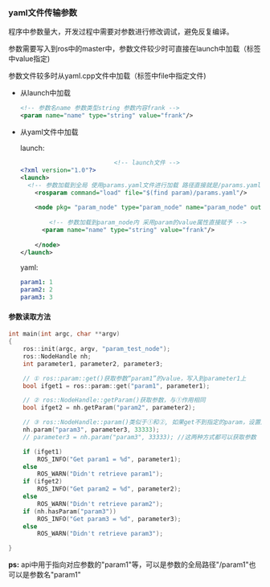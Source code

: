 ### yaml文件传输参数

程序中参数量大，开发过程中需要对参数进行修改调试，避免反复编译。

参数需要写入到ros中的master中，参数文件较少时可直接在launch中加载（<param>标签中value指定)

参数文件较多时从yaml.cpp文件中加载（<rosparam>标签中file中指定文件)



* 从launch中加载

  ```xml
  <!-- 参数名name 参数类型string 参数内容frank -->
  <param name="name" type="string" value="frank"/>
  ```

* 从yaml文件中加载

  launch:
  
  ```xml
  							<!-- launch文件 -->
  <?xml version="1.0"?>
  <launch>
  	<!-- 参数加载到全局 使用params.yaml文件进行加载 路径直接就是/params.yaml -->
      <rosparam command="load" file="$(find param)/params.yaml"/>
      
      <node pkg= "param_node" type="param_node" name="param_node" output="screen">
          
          <!-- 参数加载到param_node内 采用param的value属性直接赋予 -->
      	<param name="name" type="string" value="frank"/>
          
      </node>    
  </launch>
  ```
  
  yaml:
  
  ```yaml
  param1: 1
  param2: 2
  param3: 3
  ```
  
  

#### 参数读取方法 

```cpp
int main(int argc, char **argv)
{
    ros::init(argc, argv, "param_test_node");
    ros::NodeHandle nh;
    int parameter1, parameter2, parameter3;

    // ① ros::param::get()获取参数“param1”的value，写入到parameter1上
    bool ifget1 = ros::param::get("param1", parameter1);

    // ② ros::NodeHandle::getParam()获取参数，与①作用相同
    bool ifget2 = nh.getParam("param2", parameter2);

    // ③ ros::NodeHandle::param()类似于①和②, 如果get不到指定的param，设置为默认值(如33333)
    nh.param("param3", parameter3, 33333); 
    // parameter3 = nh.param("param3", 33333); //这两种方式都可以获取参数

    if (ifget1)
        ROS_INFO("Get param1 = %d", parameter1);
    else
        ROS_WARN("Didn't retrieve param1");
    if (ifget2)
        ROS_INFO("Get param2 = %d", parameter2);
    else
        ROS_WARN("Didn't retrieve param2");
    if (nh.hasParam("param3"))
        ROS_INFO("Get param3 = %d", parameter3);
    else
        ROS_WARN("Didn't retrieve param3");

}
```

**ps:** api中用于指向对应参数的"param1"等，可以是参数的全局路径"/param1"也可以是参数名"param1"